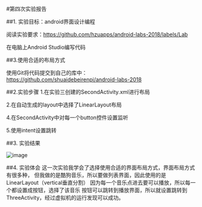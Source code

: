 #第四次实验报告

##1. 实验目标：android界面设计编程

阅读实验要求：https://github.com/hzuapps/android-labs-2018/labels/Lab

在电脑上Android Studio编写代码

##3.使用合适的布局方式

使用Git将代码提交到自己的库中：https://github.com/shuaidebeirenpi/android-labs-2018

##2.实验步骤
1.在实验三创建的SecondActivity.xml进行布局

2.在自动生成的layout中选择了LinearLayout布局

4.在SecondActivity中对每一个button控件设置监听

5.使用intent设置跳转

##3. 实验结果

![image](https://github.com/shuaidebeirenpi/android-labs-2018/blob/master/Com1614080901112/6.png) 

##4. 实验体会
这一次实验我学会了选择使用合适的界面布局方式，界面布局方式有很多种，
但我做的是酷狗音乐，所以要做列表界面，因此使用的是LinearLayout（vertical垂直分割） 
因为每一个音乐点进去要可以播放，所以每一个都设置成按钮，选择了该音乐
按钮可以跳转到播放界面，所以就设置跳转到ThreeActivity，经过虚拟机的运行发现可以成功。
